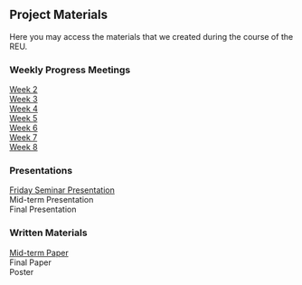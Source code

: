 ## Project Materials

Here you may access the materials that we created during the course of the REU.

### Weekly Progress Meetings

[Week 2](/progress-meetings/Week2.md)\
[Week 3](/progress-meetings/Week3.md)\
[Week 4](/progress-meetings/Week4.md)\
[Week 5](/progress-meetings/Week5.md)\
[Week 6](/progress-meetings/Week6.md)\
[Week 7](/progress-meetings/Week7.md)\
[Week 8](/progress-meetings/Week8.md)

### Presentations
[Friday Seminar Presentation](https://docs.google.com/presentation/d/1KbjP7y5YD01b_-mqpuHud6Zko5ZsL4j2IQoNp3FVQ-k/edit?usp=sharing)\
Mid-term Presentation\
Final Presentation

### Written Materials
[Mid-term Paper](/2022_REU_on_Smart_UAVs.pdf)\
Final Paper\
Poster
